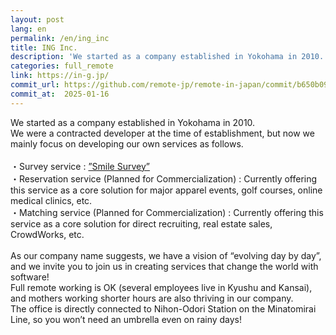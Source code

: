 ```yaml
---
layout: post
lang: en
permalink: /en/ing_inc
title: ING Inc.
description: 'We started as a company established in Yokohama in 2010. We were a contracted developer at the time of establishment, but now we mainly focus on developing our own services as follows.  ・Survey service : ”Smile Survey” ・Reservation service (Planned for Commercialization) : Currently offering this service as a core solution for major apparel events, golf courses, online medical clinics, etc. ・Matching service (Planned for Commercialization) : Currently offering this service as a core solution for direct recruiting, real estate sales, CrowdWorks, etc.  As our company name suggests, we have a vision of “evolving day by day”, and we invite you to join us in creating services that change the world with software! Full remote working is OK (several employees live in Kyushu and Kansai), and mothers working shorter hours are also thriving in our company. The office is directly connected to Nihon-Odori Station on the Minatomirai Line, so you won’t need an umbrella even on rainy days!'
categories: full_remote
link: https://in-g.jp/
commit_url: https://github.com/remote-jp/remote-in-japan/commit/b650b0994970e1784f9df7f676d17574b0470674
commit_at:  2025-01-16
---
```


<p>We started as a company established in Yokohama in 2010.<br />We were a contracted developer at the time of establishment, but now we mainly focus on developing our own services as follows.<br /><br />・Survey service : <a href="https://smilesurvey.jp/">”Smile Survey”</a><br />・Reservation service (Planned for Commercialization) : Currently offering this service as a core solution for major apparel events, golf courses, online medical clinics, etc.<br />・Matching service (Planned for Commercialization) : Currently offering this service as a core solution for direct recruiting, real estate sales, CrowdWorks, etc.<br /><br />As our company name suggests, we have a vision of “evolving day by day”, and we invite you to join us in creating services that change the world with software!<br />Full remote working is OK (several employees live in Kyushu and Kansai), and mothers working shorter hours are also thriving in our company.<br />The office is directly connected to Nihon-Odori Station on the Minatomirai Line, so you won’t need an umbrella even on rainy days!</p>
